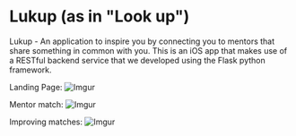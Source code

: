 Lukup (as in "Look up")
======

Lukup - An application to inspire you by connecting you to mentors that share something in common with you.  This is an iOS app that makes use of a RESTful backend service that we developed using the Flask python framework.

Landing Page: 
![Imgur](http://i.imgur.com/x7qJrCN)

Mentor match:
![Imgur](http://i.imgur.com/qndSUD4)

Improving matches:
![Imgur](http://i.imgur.com/3MC5YsG)
